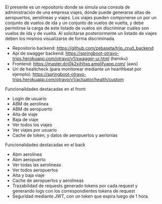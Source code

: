 El presente es un repositorio donde se simula una consola de administración de una empresa viajes, dónde puede generarse altas de aeropuertos, aerolíneas y viajes. 
Los viajes pueden componerse un por un conjunto de vuelos de ida y un conjunto de vuelos de vuelta, y debe permitirse la carga de este listado de vuelos sin discriminar cuáles son vuelos de ida y de vuelta. Al solicitarse posteriormente un listado de viajes deben los mismos visualizarse de forma discriminada. 

* Repositorio backend: https://github.com/zebaseta/trip_crud_backend
* Api de swagger backend: https://springboot-otravo-trips.herokuapp.com/otravo/v1/swagger-ui.html (heroku)
* Frontend: https://master.dcj0k2xihltxq.amplifyapp.com/ (aws)
* Uri de healtcheck (para monitorear mediante un hearthbeat por ejemplo): https://springboot-otravo-trips.herokuapp.com/otravo/v1/actuator/health/custom

Funcionalidades destacadas en el front:
- Login de usuario
- ABM de aerolinea
- ABM de aeropuerto
- Alta de  viaje
- Baja de  viaje
- Ver todos los viajes
- Ver viajes por usuario
- Cache de token, y datos de aeropuertos y aerlonias

Funcionalidades destacadas en el back
- Abm  aerolínea
- Abm aeropuerto
- Ver todas las aerolineas
- Ver todos aeropuertos
- Alta y baja viaje
- Cache de aeropuertos y aerolineas
- Trazabilidad de requests generado tokens por cada request y generando logs con los correspondientes tokens de request
- Seguridad mediante JWT, con un token que expira luego de 1 hora.


